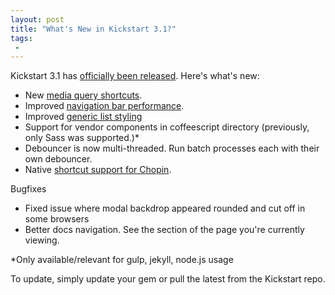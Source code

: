 ```yaml
---
layout: post
title: "What's New in Kickstart 3.1?"
tags:
 -
---
```


Kickstart 3.1 has [officially been released](http://getkickstart.com). Here's what's new:

- New [media query shortcuts](http://getkickstart.com/docs/3.x/grid/#media-query-shortcuts).
- Improved [navigation bar performance](http://getkickstart.com/docs/3.x/ui/navigation/).
- Improved [generic list styling](http://getkickstart.com/docs/3.x/ui/typography/#lists)
- Support for vendor components in coffeescript directory (previously, only Sass was supported.)*
- Debouncer is now multi-threaded. Run batch processes each with their own debouncer.
- Native [shortcut support for Chopin](http://getkickstart.com/docs/3.x/ui/#chopin-shortcuts).

Bugfixes

- Fixed issue where modal backdrop appeared rounded and cut off in some browsers
- Better docs navigation. See the section of the page you're currently viewing.

*Only available/relevant for gulp, jekyll, node.js usage

To update, simply update your gem or pull the latest from the Kickstart repo.
